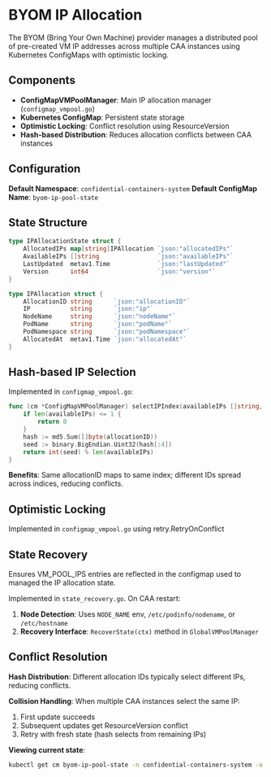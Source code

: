 # BYOM IP Allocation

The BYOM (Bring Your Own Machine) provider manages a distributed pool of pre-created VM IP addresses across multiple CAA instances using Kubernetes ConfigMaps with optimistic locking.

## Components

- **ConfigMapVMPoolManager**: Main IP allocation manager (`configmap_vmpool.go`)
- **Kubernetes ConfigMap**: Persistent state storage
- **Optimistic Locking**: Conflict resolution using ResourceVersion
- **Hash-based Distribution**: Reduces allocation conflicts between CAA instances

## Configuration

**Default Namespace**: `confidential-containers-system`
**Default ConfigMap Name**: `byom-ip-pool-state`

## State Structure

```go
type IPAllocationState struct {
    AllocatedIPs map[string]IPAllocation `json:"allocatedIPs"`
    AvailableIPs []string                `json:"availableIPs"`
    LastUpdated  metav1.Time             `json:"lastUpdated"`
    Version      int64                   `json:"version"`
}

type IPAllocation struct {
    AllocationID string      `json:"allocationID"`
    IP           string      `json:"ip"`
    NodeName     string      `json:"nodeName"`
    PodName      string      `json:"podName"`
    PodNamespace string      `json:"podNamespace"`
    AllocatedAt  metav1.Time `json:"allocatedAt"`
}
```

## Hash-based IP Selection

Implemented in `configmap_vmpool.go`:

```go
func (cm *ConfigMapVMPoolManager) selectIPIndex(availableIPs []string, allocationID string) int {
    if len(availableIPs) <= 1 {
        return 0
    }
    hash := md5.Sum([]byte(allocationID))
    seed := binary.BigEndian.Uint32(hash[:4])
    return int(seed) % len(availableIPs)
}
```

**Benefits**: Same allocationID maps to same index; different IDs spread across indices, reducing conflicts.

## Optimistic Locking

Implemented in `configmap_vmpool.go` using retry.RetryOnConflict

## State Recovery

Ensures VM_POOL_IPS entries are reflected in the configmap used to managed the IP allocation state.

Implemented in `state_recovery.go`. On CAA restart:

1. **Node Detection**: Uses `NODE_NAME` env, `/etc/podinfo/nodename`, or `/etc/hostname`
2. **Recovery Interface**: `RecoverState(ctx)` method in `GlobalVMPoolManager`

## Conflict Resolution

**Hash Distribution**: Different allocation IDs typically select different IPs, reducing conflicts.

**Collision Handling**: When multiple CAA instances select the same IP:
1. First update succeeds
2. Subsequent updates get ResourceVersion conflict
3. Retry with fresh state (hash selects from remaining IPs)

**Viewing current state**:

```sh
kubectl get cm byom-ip-pool-state -n confidential-containers-system -o yaml
```
